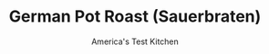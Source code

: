 ---
layout: ../../layouts/MarkdownPostLayout.astro
title: German Pot Roast (Sauerbraten)
author: America's Test Kitchen
pubDate: 2023-03-15
description: "Some things are worth waiting for, but 10 days for sauerbraten is too long."
image_url: https://res.cloudinary.com/hksqkdlah/image/upload/ar_1:1,c_fill,dpr_2.0,f_auto,fl_lossy.progressive.strip_profile,g_faces:auto,q_auto:low,w_344/8886_sfs-sauerbraten-011-275831
tags: ["Main Courses","Beef"]
calories: 4078
protein: 6
carbohydrates: 72
fats: 
fiber: 2
ingredients: ["6 cups, water","2 cups, red wine vinegar","2 , onions, halved and sliced thin","1 , carrot, peeled and chopped","1 , celery rib, chopped","1 tablespoon, cracked black peppercorn","1 , bay leaf","1 (5-pound), boneless eye-round roast (see note)",", Salt and pepper","3 tablespoons, vegetable oil","2 teaspoons, ground allspice","1 teaspoon, ground ginger","4 cups, low-sodium beef broth","2 cups, dry red wine","10 , pitted prunes","10 , gingersnaps, broken into pieces","2 tablespoons, unsalted butter"]
serves: 8
time: "6¾-7¾ hours, plus 4 hours marinating"
instructions: ["MARINATE BEEF Combine water, vinegar, onions, carrot, celery, peppercorns, and bay leaf in large non-aluminum pot. Submerge beef, cover, and refrigerate 4 hours or up to 24 hours.","BROWN BEEF Adjust oven rack to middle position and heat oven to 225 degrees. Remove beef from marinade, pat dry with paper towels, and season with salt and pepper. Strain marinade through fine-mesh strainer; reserve vegetables, bay leaf, and peppercorns and discard liquid. Heat 1 tablespoon oil in Dutch oven over medium-high heat until just smoking. Brown roast on all sides, 8 to 12 minutes. Transfer to plate.","COOK VEGETABLES Add remaining oil and reserved vegetables to empty Dutch oven and cook until lightly browned, about 5 minutes. Stir in allspice and ginger and cook until fragrant, about 1 minute. Add broth, wine, and prunes and bring to simmer.","BRAISE BEEF Return beef, along with any accumulated juices, to pot, cover, and transfer to oven. Bake, turning beef halfway through cooking, until completely tender, 5 to 6 hours. Transfer beef to carving board, tent with foil, and let rest 30 minutes.","MAKE SAUCE Remove 1 cup braising liquid; reserve. Bring remaining liquid to boil over medium-high heat. Add gingersnaps and cook, whisking occasionally, until sauce is thickened and reduced to 6 cups, 10 to 15 minutes. Off heat, whisk in butter. Strain sauce through fine-mesh strainer into serving bowl; discard vegetables and spices. Season with salt and pepper.","SLICE ROAST Slice beef thinly across grain and transfer to rimmed baking dish. Pour reserved braising liquid over meat. Serve with sauce."]
nutrition: ["768 mg Potassium","82 mg Phosphorus","100 mg Calcium","10 mg Iron","35 mg Magnesium","1255 mg Sodium","16 g Fat","3 mg Niacin (B3)","7 g Monounsaturated","2 g Polyunsaturated","2 mg Vitamin C","8 mg Cholesterol","4 g Saturated","2 g Trans","2 g Fiber","10 µg Folate (food)","27 g Sugars","7 µg Vitamin K","430 g Water","72 g Carbs","10 µg Folate equivalent (total)","6 g Protein","1 mg Vitamin E","100 µg Vitamin A","509 kcal Energy","4078 calories"]
notes: "Top round will also work here. The longer the uncooked meat sits in the marinade, the more sour it will become."
---